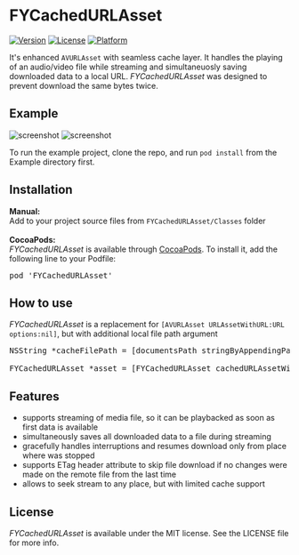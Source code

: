 FYCachedURLAsset
============

[![Version](https://img.shields.io/cocoapods/v/FYCachedURLAsset.svg?style=flat)](http://cocoapods.org/pods/FYCachedURLAsset)
[![License](https://img.shields.io/cocoapods/l/FYCachedURLAsset.svg?style=flat)](http://cocoapods.org/pods/FYCachedURLAsset)
[![Platform](https://img.shields.io/cocoapods/p/FYCachedURLAsset.svg?style=flat)](http://cocoapods.org/pods/FYCachedURLAsset)

It's enhanced `AVURLAsset` with seamless cache layer. It handles the playing of an audio/video file while streaming and simultaneuosly saving downloaded data to a local URL. <i>FYCachedURLAsset</i> was designed to prevent download the same bytes twice. 

## Example

![screenshot](https://raw.githubusercontent.com/factorialcomplexity/master/FYCachedURLAsset/Screenshots/media.png)
![screenshot](https://raw.githubusercontent.com/factorialcomplexity/master/FYCachedURLAsset/Screenshots/player.png)

To run the example project, clone the repo, and run `pod install` from the Example directory first.

## Installation

<b>Manual:</b>
<br>
Add to your project source files from `FYCachedURLAsset/Classes` folder
<br>
<br>
<b>CocoaPods:</b>
<br>
<i>FYCachedURLAsset</i> is available through [CocoaPods](http://cocoapods.org). To install
it, add the following line to your Podfile:
<pre>
pod 'FYCachedURLAsset'
</pre>

## How to use

<i>FYCachedURLAsset</i> is a replacement for `[AVURLAsset URLAssetWithURL:URL options:nil]`, but with additional local file path argument
<pre>
NSString *cacheFilePath = [documentsPath stringByAppendingPathComponent:[URL lastPathComponent]];

FYCachedURLAsset *asset = [FYCachedURLAsset cachedURLAssetWithURL:URL cacheFilePath:cacheFilePath];
</pre>

## Features

* supports streaming of media file, so it can be playbacked as soon as first data is available
* simultaneously saves all downloaded data to a file during streaming
* gracefully handles interruptions and resumes download only from place where was stopped
* supports ETag header attribute to skip file download if no changes were made on the remote file from the last time
* allows to seek stream to any place, but with limited cache support

## License

<i>FYCachedURLAsset</i> is available under the MIT license. See the LICENSE file for more info.

